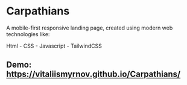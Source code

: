 # Carpathians

A mobile-first responsive landing page, created using modern web technologies like:

Html - CSS - Javascript - TailwindCSS

## Demo: https://vitaliismyrnov.github.io/Carpathians/
